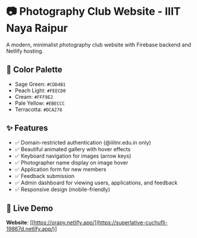 # 📷 Photography Club Website - IIIT Naya Raipur

A modern, minimalist photography club website with Firebase backend and Netlify hosting.

## 🎨 Color Palette
- Sage Green: `#CDD4B1`
- Peach Light: `#FEECD0`
- Cream: `#FFF9E2`
- Pale Yellow: `#EBECCC`
- Terracotta: `#DCA278`

## ✨ Features

- ✅ Domain-restricted authentication (@iiitnr.edu.in only)
- ✅ Beautiful animated gallery with hover effects
- ✅ Keyboard navigation for images (arrow keys)
- ✅ Photographer name display on image hover
- ✅ Application form for new members
- ✅ Feedback submission
- ✅ Admin dashboard for viewing users, applications, and feedback
- ✅ Responsive design (mobile-friendly)

## 🚀 Live Demo

**Website**: [[https://orapy.netlify.app/](https://superlative-cuchufli-19867d.netlify.app/)]
